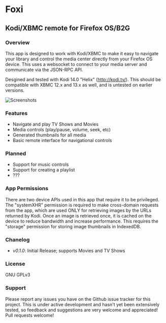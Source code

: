 # Foxi
## Kodi/XBMC remote for Firefox OS/B2G

### Overview
This app is designed to work with Kodi/XBMC to make it easy to navigate your
library and control the media center directly from your Firefox OS device.
This uses a websocket to connect to your media server and communicate via the
JSON-RPC API.

Desgined and tested with Kodi 14.0 "Helix" (http://kodi.tv/). This should be
compatible with XBMC 12.x and 13.x as well, and is untested on earlier versions.

![Screenshots](<https://i.imgur.com/62HVjX0.png>)

### Features
* Navigate and play TV Shows and Movies
* Media controls (play/pause, volume, seek, etc)
* Generated thumbnails for all media
* Basic remote interface for navigational controls

### Planned
* Support for music controls
* Support for creating a playlist
* ???

### App Permissions
There are two device APIs used in this app that require it to be privileged. The
"systemXHR" permission is required to make cross-domain requests from the app,
which are used ONLY for retrieving images by the URLs returned by Kodi. Once an
image is retrieved once, it is cached on the device to reduce bandwidth and
increase performance. This requires the "storage" permission for storing image
thumbnails in IndexedDB.

### Chanelog

* *v0.1.0*: Initial Release; supports Movies and TV Shows

### License
GNU GPLv3

### Support
Please report any issues you have on the Github issue tracker for this project.
This is under active development and hasn't yet been extensively tested, so
feedback and suggestions are very welcome and appreciated! Pull requests
welcome!
